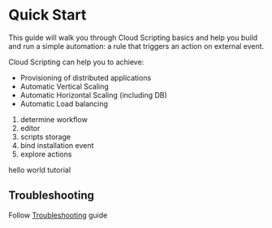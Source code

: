 # Quick Start 
This guide will walk you through Cloud Scripting basics and help you build and run a simple automation: a rule that triggers an action on external event.

Cloud Scripting can help you to achieve: 
- Provisioning of distributed applications
- Automatic Vertical Scaling
- Automatic Horizontal Scaling (including DB)  
- Automatic Load balancing
 
1. determine workflow 
2. editor
3. scripts storage
4. bind installation event
5. explore actions

hello world tutorial 

## Troubleshooting
Follow [Troubleshooting](troubleshooting/) guide